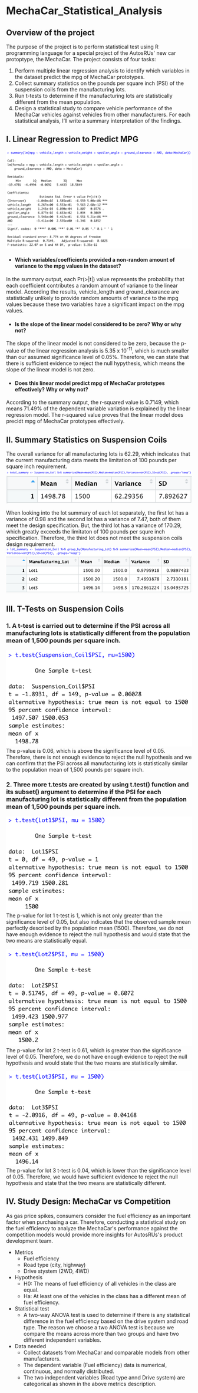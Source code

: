 # MechaCar_Statistical_Analysis
## Overview of the project
The purpose of the project is to perform statistical test using R programming language for a special project of the AutosRUs' new car protoptype, the MechaCar. The project consists of four tasks:
1. Perform multiple linear regression analysis to identify which variables in the dataset predict the mpg of MechaCar prototypes.
2. Collect summary statistics on the pounds per square inch (PSI) of the suspension coils from the manufacturing lots.
3. Run t-tests to determine if the manufacturing lots are statistically different from the mean population.
4. Design a statistical study to compare vehicle performance of the MechaCar vehicles against vehicles from other manufacturers. For each statistical analysis, I’ll write a summary interpretation of the findings.

## I. Linear Regression to Predict MPG
![Linear Regression to Predict mpg](Resources/D1.png)
* #### Which variables/coefficients provided a non-random amount of variance to the mpg values in the dataset?
In the summary output, each Pr(>|t|) value represents the probability that each coefficient contributes a random amount of variance to the linear model. According the results, vehicle_length and ground_clearance are statistically unlikely to provide random amounts of variance to the mpg values because these two variables have a significant impact on the mpg values.   

* #### Is the slope of the linear model considered to be zero? Why or why not?
The slope of the linear model is not considered to be zero, because the p-value of the linear regression analysis is 5.35 x 10<sup>-11</sup>, which is much smaller than our assumed significance level of 0.05%. Therefore, we can state that there is sufficient evidence to reject the null hypythesis, which means the slope of the linear model is not zero. 
* #### Does this linear model predict mpg of MechaCar prototypes effectively? Why or why not?
According to the summary output, the r-squared value is 0.7149, which means 71.49% of the dependent variable variation is explained by the linear regression model. The r-squared value proves that the linear model does precidt mpg of MechaCar prototypes effectively. 

## II. Summary Statistics on Suspension Coils
The overall variance for all manufacturing lots is 62.29, which indicates that the current manufacturing data meets the limitation of 100 pounds per square inch requirement. 
![total_summary](Resources/total_summary.png)
![D2_total_summary](Resources/D2_total_summary.png)

When looking into the lot summary of each lot separately, the first lot has a variance of 0.98 and the second lot has a variance of 7.47, both of them meet the design specification. But, the third lot has a variance of 170.29, which greatly exceeds the limitaton of 100 pounds per squre inch specification. Therefore, the third lot does not meet the suspension coils design requirement. 
![lot_summary](Resources/lot_summary.png)
![D2_lot_summary](Resources/D2_lot_summary.png)

## III. T-Tests on Suspension Coils
### 1.  A t-test is carried out to determine if the PSI across all manufacturing lots is statistically different from the population mean of 1,500 pounds per square inch.
![D3_ttest_all](Resources/D3_ttest_all.png)
The p-value is 0.06, which is above the significance level of 0.05. Therefore, there is not enough evidence to reject the null hypothesis and we can confirm that the PSI across all manufacturing lots is statistically similar to the population mean of 1,500 pounds per square inch.

### 2. Three more t.tests are created by using t.test() function and its subset() argument to determine if the PSI for each manufacturing lot is statistically different from the population mean of 1,500 pounds per square inch.
![D3_lot1](Resources/D3_lot1.png)
The p-value for lot 1 t-test is 1, which is not only greater than the significance level of 0.05, but also indicates that the observed sample mean perfectly described by the population mean (1500). Therefore, we do not have enough evidence to reject the null hypothesis and would state that the two means are statistically equal. 

![D3_lot2](Resources/D3_lot2.png)
The p-value for lot 2 t-test is 0.61, which is greater than the significance level of 0.05. Therefore, we do not have enough evidence to reject the null hypothesis and would state that the two means are statistically similar. 

![D3_lot3](Resources/D3_lot3.png)
The p-value for lot 3 t-test is 0.04, which is lower than the significance level of 0.05. Therefore, we would have sufficient evidence to reject the null hypothesis and state that the two means are statistically different. 

## IV. Study Design: MechaCar vs Competition
As gas price spikes, consumers consider the fuel efficiency as an important factor when purchasing a car. Therefore, conducting a statistical study on the fuel efficiency to analyze the MechaCar's performance against the competition models would provide more insights for AutosRUs's product development team. 
* Metrics
    * Fuel efficiency 
    * Road type (city, highway)
    * Drive stystem (2WD, 4WD)
* Hypothesis
    * H0: The means of fuel efficiency of all vehicles in the class are equal.
    * Ha: At least one of the vehicles in the class has a different mean of fuel efficiency.
* Statistical test
    * A two-way ANOVA test is used to determine if there is any statistical difference in the fuel efficiency based on the drive system and road type. The reason we choose a two ANOVA test is because we compare the means across more than two groups and have two different independent variables.
* Data needed
    * Collect datasets from MechaCar and comparable models from other manufacturers.
    * The dependent variable (Fuel efficiency) data is numerical, continuous, and normally distributed.
    * The two independent variables (Road type annd Drive system) are categorical as shown in the above metrics description. 